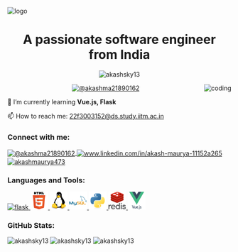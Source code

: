 ![logo](https://github.com/Akashsky13/Akashsky13/blob/main/Blue%20Yellow%20Futuristic%20Virtual%20Technology%20Blog%20Banner.png)

<h1 align="center">A passionate software engineer from India</h1>
<p align="center">
  <img src="https://komarev.com/ghpvc/?username=akashsky13&label=Profile%20views&color=0e75b6&style=flat" alt="akashsky13" />
</p>
<img align="right" alt="coding" src="https://media.licdn.com/dms/image/C4E12AQFJimUSTnwveQ/article-cover_image-shrink_600_2000/0/1630496407547?e=2147483647&v=beta&t=gDkf8noaAvHmzwBLONSyRRvXTTbroVKtpcZ39PbSy_E">


<p align="center">
  <a href="https://twitter.com/@akashma21890162" target="blank">
    <img src="https://img.shields.io/twitter/follow/@akashma21890162?logo=twitter&style=for-the-badge" alt="@akashma21890162" />
  </a>
</p>

<p align="left"> 
  🌱 I’m currently learning <strong>Vue.js, Flask</strong>
</p>

<p align="left"> 
  📫 How to reach me: <a href="mailto:22f3003152@ds.study.iitm.ac.in">22f3003152@ds.study.iitm.ac.in</a>
</p>


<h3 align="left">Connect with me:</h3>
<p align="left">
  <a href="https://twitter.com/@akashma21890162" target="blank">
    <img align="center" src="https://raw.githubusercontent.com/rahuldkjain/github-profile-readme-generator/master/src/images/icons/Social/twitter.svg" alt="@akashma21890162" height="30" width="40" />
  </a>
  <a href="https://linkedin.com/in/www.linkedin.com/in/akash-maurya-11152a265" target="blank">
    <img align="center" src="https://raw.githubusercontent.com/rahuldkjain/github-profile-readme-generator/master/src/images/icons/Social/linked-in-alt.svg" alt="www.linkedin.com/in/akash-maurya-11152a265" height="30" width="40" />
  </a>
  <a href="https://instagram.com/akashmaurya473" target="blank">
    <img align="center" src="https://raw.githubusercontent.com/rahuldkjain/github-profile-readme-generator/master/src/images/icons/Social/instagram.svg" alt="akashmaurya473" height="30" width="40" />
  </a>
</p>

<h3 align="left">Languages and Tools:</h3>
<p align="left"> 
  <a href="https://flask.palletsprojects.com/" target="_blank" rel="noreferrer">
    <img src="https://www.vectorlogo.zone/logos/pocoo_flask/pocoo_flask-icon.svg" alt="flask" width="40" height="40"/> 
  </a>
  <a href="https://www.w3.org/html/" target="_blank" rel="noreferrer">
    <img src="https://raw.githubusercontent.com/devicons/devicon/master/icons/html5/html5-original-wordmark.svg" alt="html5" width="40" height="40"/> 
  </a>
  <a href="https://www.linux.org/" target="_blank" rel="noreferrer">
    <img src="https://raw.githubusercontent.com/devicons/devicon/master/icons/linux/linux-original.svg" alt="linux" width="40" height="40"/> 
  </a>
  <a href="https://www.mysql.com/" target="_blank" rel="noreferrer">
    <img src="https://raw.githubusercontent.com/devicons/devicon/master/icons/mysql/mysql-original-wordmark.svg" alt="mysql" width="40" height="40"/> 
  </a>
  <a href="https://www.python.org" target="_blank" rel="noreferrer">
    <img src="https://raw.githubusercontent.com/devicons/devicon/master/icons/python/python-original.svg" alt="python" width="40" height="40"/> 
  </a>
  <a href="https://redis.io" target="_blank" rel="noreferrer">
    <img src="https://raw.githubusercontent.com/devicons/devicon/master/icons/redis/redis-original-wordmark.svg" alt="redis" width="40" height="40"/> 
  </a>
  <a href="https://vuejs.org/" target="_blank" rel="noreferrer">
    <img src="https://raw.githubusercontent.com/devicons/devicon/master/icons/vuejs/vuejs-original-wordmark.svg" alt="vuejs" width="40" height="40"/> 
  </a>
</p>

<h3 align="left">GitHub Stats:</h3>
<p align="left">
  <img src="https://github-readme-stats.vercel.app/api?username=akashsky13&show_icons=true&locale=en" alt="akashsky13" />
  <img src="https://github-readme-stats.vercel.app/api/top-langs?username=akashsky13&show_icons=true&locale=en&layout=compact" alt="akashsky13" />
  <img src="https://github-readme-streak-stats.herokuapp.com/?user=akashsky13&" alt="akashsky13" />
</p>

